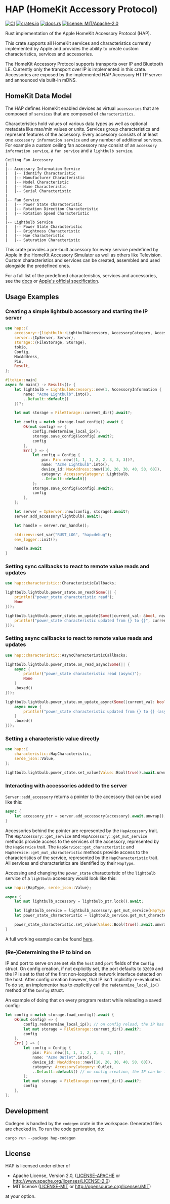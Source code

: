 # HAP (HomeKit Accessory Protocol)

[![CI](https://github.com/ewilken/hap-rs/workflows/CI/badge.svg)](https://github.com/ewilken/hap-rs/actions?query=workflow%3ACI)
[![crates.io](https://img.shields.io/crates/v/hap.svg)](https://crates.io/crates/hap)
[![docs.rs](https://docs.rs/hap/badge.svg)](https://docs.rs/hap)
[![license: MIT/Apache-2.0](https://img.shields.io/badge/license-MIT%2FApache--2.0-blue.svg)](https://github.com/ewilken/hap-rs)

Rust implementation of the Apple HomeKit Accessory Protocol (HAP).

This crate supports all HomeKit services and characteristics currently implemented by Apple and provides the ability to create custom characteristics, services and accessories.

The HomeKit Accessory Protocol supports transports over IP and Bluetooth LE. Currently only the transport over IP is implemented in this crate. Accessories are exposed by the implemented HAP Accessory HTTP server and announced via built-in mDNS.

## HomeKit Data Model

The HAP defines HomeKit enabled devices as virtual `accessories` that are composed of `services` that are composed of `characteristics`.

Characteristics hold values of various data types as well as optional metadata like max/min values or units. Services group characteristics and represent features of the accessory. Every accessory consists of at least one `accessory information service` and any number of additional services. For example a custom ceiling fan accessory may consist of an `accessory information service`, a `fan service` and a `lightbulb service`.

```
Ceiling Fan Accessory
|
|-- Accessory Information Service
|   |-- Identify Characteristic
|   |-- Manufacturer Characteristic
|   |-- Model Characteristic
|   |-- Name Characteristic
|   |-- Serial Characteristic
|
|-- Fan Service
|   |-- Power State Characteristic
|   |-- Rotation Direction Characteristic
|   |-- Rotation Speed Characteristic
|
|-- Lightbulb Service
|   |-- Power State Characteristic
|   |-- Brightness Characteristic
|   |-- Hue Characteristic
|   |-- Saturation Characteristic
```

This crate provides a pre-built accessory for every service predefined by Apple in the HomeKit Accessory Simulator as well as others like Television. Custom characteristics and services can be created, assembled and used alongside the predefined ones.

For a full list of the predefined characteristics, services and accessories, see the [docs](https://docs.rs/hap/) or [Apple's official specification](https://developer.apple.com/homekit/).

## Usage Examples

### Creating a simple lightbulb accessory and starting the IP server

```rust
use hap::{
    accessory::{lightbulb::LightbulbAccessory, AccessoryCategory, AccessoryInformation},
    server::{IpServer, Server},
    storage::{FileStorage, Storage},
    tokio,
    Config,
    MacAddress,
    Pin,
    Result,
};

#[tokio::main]
async fn main() -> Result<()> {
    let lightbulb = LightbulbAccessory::new(1, AccessoryInformation {
        name: "Acme Lightbulb".into(),
        ..Default::default()
    })?;

    let mut storage = FileStorage::current_dir().await?;

    let config = match storage.load_config().await {
        Ok(mut config) => {
            config.redetermine_local_ip();
            storage.save_config(&config).await?;
            config
        },
        Err(_) => {
            let config = Config {
                pin: Pin::new([1, 1, 1, 2, 2, 3, 3, 3])?,
                name: "Acme Lightbulb".into(),
                device_id: MacAddress::new([10, 20, 30, 40, 50, 60]),
                category: AccessoryCategory::Lightbulb,
                ..Default::default()
            };
            storage.save_config(&config).await?;
            config
        },
    };

    let server = IpServer::new(config, storage).await?;
    server.add_accessory(lightbulb).await?;

    let handle = server.run_handle();

    std::env::set_var("RUST_LOG", "hap=debug");
    env_logger::init();

    handle.await
}
```

### Setting sync callbacks to react to remote value reads and updates

```rust
use hap::characteristic::CharacteristicCallbacks;

lightbulb.lightbulb.power_state.on_read(Some(|| {
    println!("power_state characteristic read");
    None
}));

lightbulb.lightbulb.power_state.on_update(Some(|current_val: &bool, new_val: &bool| {
    println!("power_state characteristic updated from {} to {}", current_val, new_val);
}));
```

### Setting async callbacks to react to remote value reads and updates

```rust
use hap::characteristic::AsyncCharacteristicCallbacks;

lightbulb.lightbulb.power_state.on_read_async(Some(|| {
    async {
        println!("power_state characteristic read (async)");
        None
    }
    .boxed()
}));

lightbulb.lightbulb.power_state.on_update_async(Some(|current_val: bool, new_val: bool| {
    async move {
        println!("power_state characteristic updated from {} to {} (async)", current_val, new_val);
    }
    .boxed()
}));
```

### Setting a characteristic value directly

```rust
use hap::{
    characteristic::HapCharacteristic,
    serde_json::Value,
};

lightbulb.lightbulb.power_state.set_value(Value::Bool(true)).await.unwrap();
```

### Interacting with accessories added to the server

`Server::add_accessory` returns a pointer to the accessory that can be used like this:

```rust
async {
    let accessory_ptr = server.add_accessory(accessory).await.unwrap();
}
```

Accessories behind the pointer are represented by the `HapAccessory` trait. The `HapAccessory::get_service` and `HapAccessory::get_mut_service` methods provide access to the services of the accessory, represented by the `HapService` trait. The `HapService::get_characteristic` and `HapService::get_mut_characteristic` methods provide access to the characteristics of the service, represented by the `HapCharacteristic` trait. All services and characteristics are identified by their `HapType`.

Accessing and changing the `power_state` characteristic of the `lightbulb` service of a `lightbulb` accessory would look like this:

```rust
use hap::{HapType, serde_json::Value};

async {
    let mut lightbulb_accessory = lightbulb_ptr.lock().await;

    let lightbulb_service = lightbulb_accessory.get_mut_service(HapType::Lightbulb).unwrap();
    let power_state_characteristic = lightbulb_service.get_mut_characteristic(HapType::PowerState).unwrap();

    power_state_characteristic.set_value(Value::Bool(true)).await.unwrap();
}
```

A full working example can be found [here](https://github.com/ewilken/hap-rs/blob/master/examples/setting_values_after_server_start.rs).

### (Re-)Determining the IP to bind on

IP and port to serve on are set via the `host` and `port` fields of the `Config` struct. On config creation, if not explicitly set, the port defaults to `32000` and the IP is set to that of the first non-loopback network interface detected on the host. After config creation however, that IP isn't implicitly re-evaluated. To do so, an implementor has to explicitly call the `redetermine_local_ip()` method of the `Config` struct.

An example of doing that on every program restart while reloading a saved config:

```rust
let config = match storage.load_config().await {
    Ok(mut config) => {
        config.redetermine_local_ip(); // on config reload, the IP has to be explicitly redetermined
        let mut storage = FileStorage::current_dir().await?;
        config
    },
    Err(_) => {
        let config = Config {
            pin: Pin::new([1, 1, 1, 2, 2, 3, 3, 3])?,
            name: "Acme Outlet".into(),
            device_id: MacAddress::new([10, 20, 30, 40, 50, 60]),
            category: AccessoryCategory::Outlet,
            ..Default::default() // on config creation, the IP can be implicitly determined
        };
        let mut storage = FileStorage::current_dir().await?;
        config
    },
};
```

## Development

Codegen is handled by the `codegen` crate in the workspace. Generated files are checked in. To run the code generation, do:

    cargo run --package hap-codegen

## License

HAP is licensed under either of

- Apache License, Version 2.0, ([LICENSE-APACHE](LICENSE-APACHE) or http://www.apache.org/licenses/LICENSE-2.0)
- MIT license ([LICENSE-MIT](LICENSE-MIT) or http://opensource.org/licenses/MIT)

at your option.
